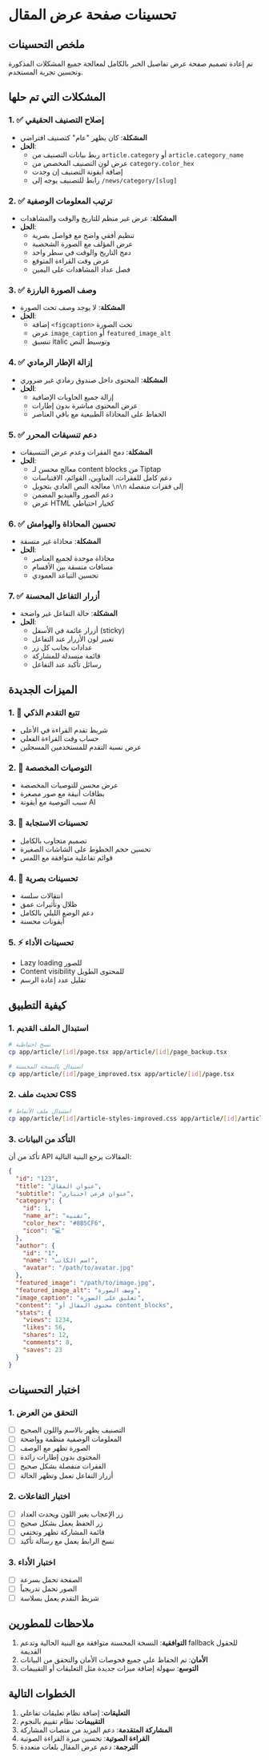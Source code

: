 # تحسينات صفحة عرض المقال

## ملخص التحسينات

تم إعادة تصميم صفحة عرض تفاصيل الخبر بالكامل لمعالجة جميع المشكلات المذكورة وتحسين تجربة المستخدم.

## المشكلات التي تم حلها

### 1. ✅ إصلاح التصنيف الحقيقي
- **المشكلة**: كان يظهر "عام" كتصنيف افتراضي
- **الحل**: 
  - ربط بيانات التصنيف من `article.category` أو `article.category_name`
  - عرض لون التصنيف المخصص من `category.color_hex`
  - إضافة أيقونة التصنيف إن وجدت
  - رابط للتصنيف يوجه إلى `/news/category/[slug]`

### 2. ✅ ترتيب المعلومات الوصفية
- **المشكلة**: عرض غير منظم للتاريخ والوقت والمشاهدات
- **الحل**:
  - تنظيم أفقي واضح مع فواصل بصرية
  - عرض المؤلف مع الصورة الشخصية
  - دمج التاريخ والوقت في سطر واحد
  - عرض وقت القراءة المتوقع
  - فصل عداد المشاهدات على اليمين

### 3. ✅ وصف الصورة البارزة
- **المشكلة**: لا يوجد وصف تحت الصورة
- **الحل**:
  - إضافة `<figcaption>` تحت الصورة
  - عرض `image_caption` أو `featured_image_alt`
  - تنسيق italic وتوسيط النص

### 4. ✅ إزالة الإطار الرمادي
- **المشكلة**: المحتوى داخل صندوق رمادي غير ضروري
- **الحل**:
  - إزالة جميع الحاويات الإضافية
  - عرض المحتوى مباشرة بدون إطارات
  - الحفاظ على المحاذاة الطبيعية مع باقي العناصر

### 5. ✅ دعم تنسيقات المحرر
- **المشكلة**: دمج الفقرات وعدم عرض التنسيقات
- **الحل**:
  - معالج محسن لـ content blocks من Tiptap
  - دعم كامل للفقرات، العناوين، القوائم، الاقتباسات
  - معالجة النص العادي بتحويل `\n\n` إلى فقرات منفصلة
  - دعم الصور والفيديو المضمن
  - عرض HTML كخيار احتياطي

### 6. ✅ تحسين المحاذاة والهوامش
- **المشكلة**: محاذاة غير متسقة
- **الحل**:
  - محاذاة موحدة لجميع العناصر
  - مسافات متسقة بين الأقسام
  - تحسين التباعد العمودي

### 7. ✅ أزرار التفاعل المحسنة
- **المشكلة**: حالة التفاعل غير واضحة
- **الحل**:
  - أزرار عائمة في الأسفل (sticky)
  - تغيير لون الأزرار عند التفاعل
  - عدادات بجانب كل زر
  - قائمة منسدلة للمشاركة
  - رسائل تأكيد عند التفاعل

## الميزات الجديدة

### 1. 🎯 تتبع التقدم الذكي
- شريط تقدم القراءة في الأعلى
- حساب وقت القراءة الفعلي
- عرض نسبة التقدم للمستخدمين المسجلين

### 2. 🤖 التوصيات المخصصة
- عرض محسن للتوصيات المخصصة
- بطاقات أنيقة مع صور مصغرة
- سبب التوصية مع أيقونة AI

### 3. 📱 تحسينات الاستجابة
- تصميم متجاوب بالكامل
- تحسين حجم الخطوط على الشاشات الصغيرة
- قوائم تفاعلية متوافقة مع اللمس

### 4. 🎨 تحسينات بصرية
- انتقالات سلسة
- ظلال وتأثيرات عمق
- دعم الوضع الليلي بالكامل
- أيقونات محسنة

### 5. ⚡ تحسينات الأداء
- Lazy loading للصور
- Content visibility للمحتوى الطويل
- تقليل عدد إعادة الرسم

## كيفية التطبيق

### 1. استبدال الملف القديم
```bash
# نسخ احتياطية
cp app/article/[id]/page.tsx app/article/[id]/page_backup.tsx

# استبدال بالنسخة المحسنة
cp app/article/[id]/page_improved.tsx app/article/[id]/page.tsx
```

### 2. تحديث ملف CSS
```bash
# استبدال ملف الأنماط
cp app/article/[id]/article-styles-improved.css app/article/[id]/article-styles.css
```

### 3. التأكد من البيانات
تأكد من أن API المقالات يرجع البنية التالية:
```json
{
  "id": "123",
  "title": "عنوان المقال",
  "subtitle": "عنوان فرعي اختياري",
  "category": {
    "id": 1,
    "name_ar": "تقنية",
    "color_hex": "#8B5CF6",
    "icon": "💻"
  },
  "author": {
    "id": "1",
    "name": "اسم الكاتب",
    "avatar": "/path/to/avatar.jpg"
  },
  "featured_image": "/path/to/image.jpg",
  "featured_image_alt": "وصف الصورة",
  "image_caption": "تعليق على الصورة",
  "content": "محتوى المقال أو content_blocks",
  "stats": {
    "views": 1234,
    "likes": 56,
    "shares": 12,
    "comments": 8,
    "saves": 23
  }
}
```

## اختبار التحسينات

### 1. التحقق من العرض
- [ ] التصنيف يظهر بالاسم واللون الصحيح
- [ ] المعلومات الوصفية منظمة وواضحة
- [ ] الصورة تظهر مع الوصف
- [ ] المحتوى بدون إطارات زائدة
- [ ] الفقرات منفصلة بشكل صحيح
- [ ] أزرار التفاعل تعمل وتظهر الحالة

### 2. اختبار التفاعلات
- [ ] زر الإعجاب يغير اللون ويحدث العداد
- [ ] زر الحفظ يعمل بشكل صحيح
- [ ] قائمة المشاركة تظهر وتختفي
- [ ] نسخ الرابط يعمل مع رسالة تأكيد

### 3. اختبار الأداء
- [ ] الصفحة تحمل بسرعة
- [ ] الصور تحمل تدريجياً
- [ ] شريط التقدم يعمل بسلاسة

## ملاحظات للمطورين

1. **التوافقية**: النسخة المحسنة متوافقة مع البنية الحالية وتدعم fallback للحقول القديمة
2. **الأمان**: تم الحفاظ على جميع فحوصات الأمان والتحقق من البيانات
3. **التوسع**: سهولة إضافة ميزات جديدة مثل التعليقات أو التقييمات

## الخطوات التالية

1. **التعليقات**: إضافة نظام تعليقات تفاعلي
2. **التقييمات**: نظام تقييم بالنجوم
3. **المشاركة المتقدمة**: دعم المزيد من منصات المشاركة
4. **القراءة الصوتية**: تحسين ميزة القراءة الصوتية
5. **الترجمة**: دعم عرض المقال بلغات متعددة 